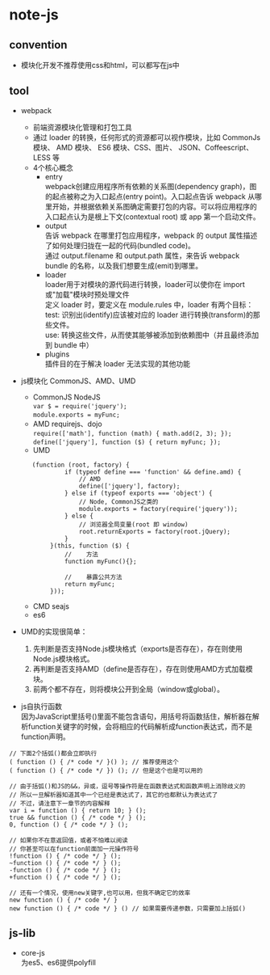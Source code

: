 # note-js

## convention
- 模块化开发不推荐使用css和html，可以都写在js中

## tool

- webpack
    - 前端资源模块化管理和打包工具  
    - 通过 loader 的转换，任何形式的资源都可以视作模块，比如 CommonJs 模块、 AMD 模块、 ES6 模块、CSS、图片、 JSON、Coffeescript、 LESS 等
    - 4个核心概念
        - entry  
        webpack创建应用程序所有依赖的关系图(dependency graph)，图的起点被称之为入口起点(entry point)。入口起点告诉 webpack 从哪里开始，并根据依赖关系图确定需要打包的内容。可以将应用程序的入口起点认为是根上下文(contextual root) 或 app 第一个启动文件。
        - output  
        告诉 webpack 在哪里打包应用程序，webpack 的 output 属性描述了如何处理归拢在一起的代码(bundled code)。  
        通过 output.filename 和 output.path 属性，来告诉 webpack bundle 的名称，以及我们想要生成(emit)到哪里。
        - loader  
        loader用于对模块的源代码进行转换，loader可以使你在 import 或"加载"模块时预处理文件      
        定义 loader 时，要定义在 module.rules 中，loader 有两个目标：          
        test: 识别出(identify)应该被对应的 loader 进行转换(transform)的那些文件。  
        use: 转换这些文件，从而使其能够被添加到依赖图中（并且最终添加到 bundle 中）
        - plugins  
        插件目的在于解决 loader 无法实现的其他功能
        
    

- js模块化 CommonJS、AMD、UMD  
    - CommonJS NodeJS  
    `var $ = require('jquery');`   
    `module.exports = myFunc;`   
    - AMD requirejs、dojo   
    `require(['math'], function (math) { math.add(2, 3); });`  
    `define(['jquery'], function ($) { return myFunc; });`  
    - UMD  
    ```
       (function (root, factory) {
                if (typeof define === 'function' && define.amd) {
                    // AMD
                    define(['jquery'], factory);
                } else if (typeof exports === 'object') {
                    // Node, CommonJS之类的
                    module.exports = factory(require('jquery'));
                } else {
                    // 浏览器全局变量(root 即 window)
                    root.returnExports = factory(root.jQuery);
                }
            }(this, function ($) {
                //    方法
                function myFunc(){};
    
                //    暴露公共方法
                return myFunc;
            }));
    ```
    - CMD seajs
    - es6
    
- UMD的实现很简单： 
 
    1. 先判断是否支持Node.js模块格式（exports是否存在），存在则使用Node.js模块格式。
    2. 再判断是否支持AMD（define是否存在），存在则使用AMD方式加载模块。
    3. 前两个都不存在，则将模块公开到全局（window或global）。

- js自执行函数  
因为JavaScript里括号()里面不能包含语句，用括号将函数括住，解析器在解析function关键字的时候，会将相应的代码解析成function表达式，而不是function声明。
```
// 下面2个括弧()都会立即执行
( function () { /* code */ }() ); // 推荐使用这个  
( function () { /* code */ }) (); // 但是这个也是可以用的  

// 由于括弧()和JS的&&，异或，逗号等操作符是在函数表达式和函数声明上消除歧义的
// 所以一旦解析器知道其中一个已经是表达式了，其它的也都默认为表达式了
// 不过，请注意下一章节的内容解释
var i = function () { return 10; } ();
true && function () { /* code */ } ();
0, function () { /* code */ } ();

// 如果你不在意返回值，或者不怕难以阅读
// 你甚至可以在function前面加一元操作符号
!function () { /* code */ } ();
~function () { /* code */ } ();
-function () { /* code */ } ();
+function () { /* code */ } ();

// 还有一个情况，使用new关键字,也可以用，但我不确定它的效率
new function () { /* code */ }
new function () { /* code */ } () // 如果需要传递参数，只需要加上括弧()
```

## js-lib
- core-js  
为es5、es6提供polyfill

